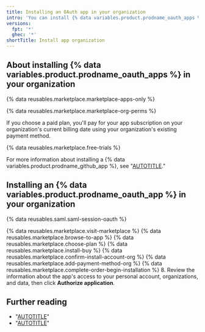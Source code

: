 ```yaml
---
title: Installing an OAuth app in your organization
intro: 'You can install {% data variables.product.prodname_oauth_apps %} from {% data variables.product.prodname_marketplace %} to use in your organization.'
versions:
  fpt: '*'
  ghec: '*'
shortTitle: Install app organization
---
```


## About installing {% data variables.product.prodname_oauth_apps %} in your organization

{% data reusables.marketplace.marketplace-apps-only %}

{% data reusables.marketplace.marketplace-org-perms %}

If you choose a paid plan, you'll pay for your app subscription on your organization's current billing date using your organization's existing payment method.

{% data reusables.marketplace.free-trials %}

For more information about installing a {% data variables.product.prodname_github_app %}, see "[AUTOTITLE](/apps/using-github-apps/installing-a-github-app-in-your-organization)."

## Installing an {% data variables.product.prodname_oauth_app %} in your organization

{% data reusables.saml.saml-session-oauth %}

{% data reusables.marketplace.visit-marketplace %}
{% data reusables.marketplace.browse-to-app %}
{% data reusables.marketplace.choose-plan %}
{% data reusables.marketplace.install-buy %}
{% data reusables.marketplace.confirm-install-account-org %}
{% data reusables.marketplace.add-payment-method-org %}
{% data reusables.marketplace.complete-order-begin-installation %}
8. Review the information about the app's access to your personal account, organizations, and data, then click **Authorize application**.

## Further reading

- "[AUTOTITLE](/billing/managing-your-github-billing-settings/adding-or-editing-a-payment-method)"
- "[AUTOTITLE](/apps/oauth-apps/using-oauth-apps/installing-an-oauth-app-in-your-personal-account)"
